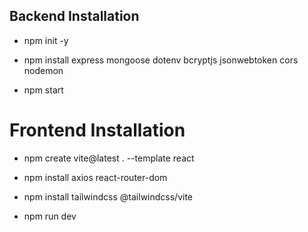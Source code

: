 ## Backend Installation
- npm init -y
- npm install express mongoose dotenv bcryptjs jsonwebtoken cors nodemon


- npm start

# Frontend Installation
- npm create vite@latest . --template react
- npm install axios react-router-dom
- npm install tailwindcss @tailwindcss/vite


- npm run dev